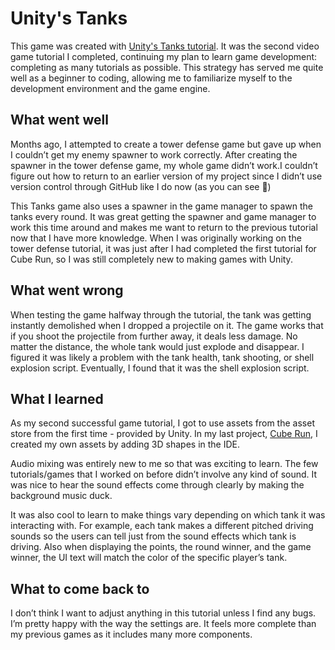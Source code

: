 # Unity's Tanks

This game was created with [Unity's Tanks tutorial](https://unity3d.com/learn/tutorials/s/tanks-tutorial). It was the second video game tutorial I completed, continuing my plan to learn game development: completing as many tutorials as possible. This strategy has served me quite well as a beginner to coding, allowing me to familiarize myself to the development environment and the game engine. 

## What went well
Months ago, I attempted to create a tower defense game but gave up when I couldn’t get my enemy spawner to work correctly. After creating the spawner in the tower defense game, my whole game didn’t work.I couldn’t figure out how to return to an earlier version of my project since I didn’t use version control through GitHub like I do now (as you can see :eyes:)

This Tanks game also uses a spawner in the game manager to spawn the tanks every round. It was great getting the spawner and game manager to work this time around and makes me want to return to the previous tutorial now that I have more knowledge. When I was originally working on the tower defense tutorial, it was just after I had completed the first tutorial for Cube Run, so I was still completely new to making games with Unity.

## What went wrong
When testing the game halfway through the tutorial, the tank was getting instantly demolished when I dropped a projectile on it. The game works that if you shoot the projectile from further away, it deals less damage. No matter the distance, the whole tank would just explode and disappear. I figured it was likely a problem with the tank health, tank shooting, or shell explosion script. Eventually, I found that it was the shell explosion script.

## What I learned
As my second successful game tutorial, I got to use assets from the asset store from the first time - provided by Unity. In my last project, [Cube Run](https://github.com/xixi743/Cube-Run), I created my own assets by adding 3D shapes in the IDE. 

Audio mixing was entirely new to me so that was exciting to learn. The few tutorials/games that I worked on before didn’t involve any kind of sound. It was nice to hear the sound effects come through clearly by making the background music duck.

It was also cool to learn to make things vary depending on which tank it was interacting with. For example, each tank makes a different pitched driving sounds so the users can tell just from the sound effects which tank is driving. Also when displaying the points, the round winner, and the game winner, the UI text will match the color of the specific player’s tank.

## What to come back to
I don’t think I want to adjust anything in this tutorial unless I find any bugs. I’m pretty happy with the way the settings are. It feels more complete than my previous games as it includes many more components. 
